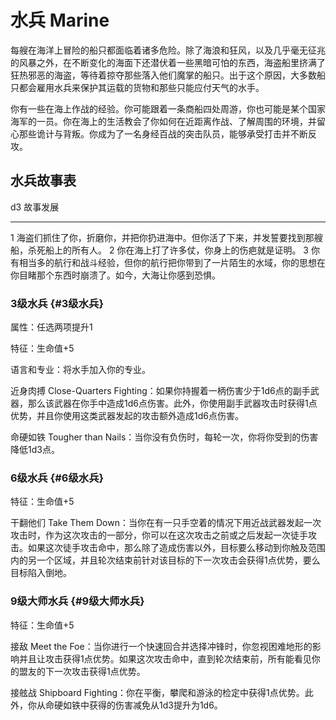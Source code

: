 # 水兵 Marine

每艘在海洋上冒险的船只都面临着诸多危险。除了海浪和狂风，以及几乎毫无征兆的风暴之外，在不断变化的海面下还潜伏着一些黑暗可怕的东西，海盗船里挤满了狂热邪恶的海盗，等待着掠夺那些落入他们魔掌的船只。出于这个原因，大多数船只都会雇用水兵来保护其运载的货物和那些只能应付天气的水手。

你有一些在海上作战的经验。你可能跟着一条商船四处周游，你也可能是某个国家海军的一员。你在海上的生活教会了你如何在近距离作战、了解周围的环境，并留心那些诡计与背叛。你成为了一名身经百战的突击队员，能够承受打击并不断反攻。

## 水兵故事表

  d3   故事发展
  ---- ----------------------------------------------------------------------------------------------------------------------------
  1    海盗们抓住了你，折磨你，并把你扔进海中。但你活了下来，并发誓要找到那艘船，杀死船上的所有人。
  2    你在海上打了许多仗，你身上的伤疤就是证明。
  3    你有相当多的航行和战斗经验，但你的航行把你带到了一片陌生的水域，你的思想在你目睹那个东西时崩溃了。如今，大海让你感到恐惧。

### 3级水兵 {#3级水兵}

属性：任选两项提升1

特征：生命值+5

语言和专业：将水手加入你的专业。

近身肉搏 Close-Quarters
Fighting：如果你持握着一柄伤害少于1d6点的副手武器，那么该武器在你手中造成1d6点伤害。此外，你使用副手武器攻击时获得1点优势，并且你使用这类武器发起的攻击额外造成1d6点伤害。

命硬如铁 Tougher than
Nails：当你没有负伤时，每轮一次，你将你受到的伤害降低1d3点。

### 6级水兵 {#6级水兵}

特征：生命值+5

干翻他们 Take Them
Down：当你在有一只手空着的情况下用近战武器发起一次攻击时，作为这次攻击的一部分，你可以在这次攻击之前或之后发起一次徒手攻击。如果这次徒手攻击命中，那么除了造成伤害以外，目标要么移动到你触及范围内的另一个区域，并且轮次结束前针对该目标的下一次攻击会获得1点优势，要么目标陷入倒地。

### 9级大师水兵 {#9级大师水兵}

特征：生命值+5

接敌 Meet the
Foe：当你进行一个快速回合并选择冲锋时，你忽视困难地形的影响并且让攻击获得1点优势。如果这次攻击命中，直到轮次结束前，所有能看见你的盟友的下一次攻击获得1点优势。

接舷战 Shipboard
Fighting：你在平衡，攀爬和游泳的检定中获得1点优势。此外，你从命硬如铁中获得的伤害减免从1d3提升为1d6。
